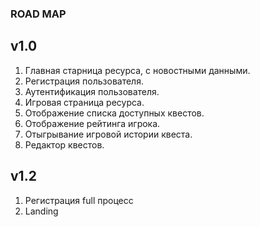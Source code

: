 ### ROAD MAP

v1.0
-----------
1. Главная старница ресурса, с новостными данными.
2. Регистрация пользователя.
3. Аутентификация пользователя.
4. Игровая страница ресурса.
5. Отображение списка доступных квестов.
6. Отображение рейтинга игрока.
7. Отыгрывание игровой истории квеста.
8. Редактор квестов.

v1.2
--------
1. Регистрация full процесс
2. Landing
